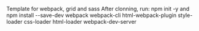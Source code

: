 Template for webpack, grid and sass
After clonning, run: 
npm init -y 
and
npm install --save-dev webpack webpack-cli html-webpack-plugin style-loader css-loader html-loader webpack-dev-server

